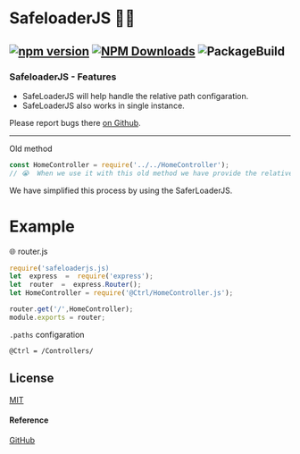 # SafeloaderJS 👨‍💻
[![npm version](https://badge.fury.io/js/safeloaderjs.svg)](https://badge.fury.io/js/safeloaderjs)
[![NPM Downloads][downloads-image]][downloads-url]
![PackageBuild](https://github.com/arunsakthivel96/safeloaderjs/actions/workflows/node.js.yml/badge.svg)
----
### SafeloaderJS - Features 
* SafeLoaderJS will help handle the  relative path configaration.
* SafeLoaderJS also works in single instance.

Please report bugs there [on Github](https://github.com/arunsakthivel96/safeloaderjs/issues).

----
Old method 
```javascript
const HomeController = require('../../HomeController');
// 😭  When we use it with this old method we have provide the relative path every time to load or import the files from other modules.
```
We have simplified this process by using the SaferLoaderJS. 

# Example
🌐 router.js
```javascript
require('safeloaderjs.js)
let  express  =  require('express');
let  router  =  express.Router(); 
let HomeController = require('@Ctrl/HomeController.js');

router.get('/',HomeController);
module.exports = router;
```
`.paths` configaration
```
@Ctrl = /Controllers/
```


## License
[MIT](LICENSE)


[downloads-image]: https://badgen.net/npm/dm/safeloaderjs
[downloads-url]: https://npmjs.org/package/safeloaderjs
#### Reference 
[GitHub](https://github.com/sultan99/sexy-require)  
